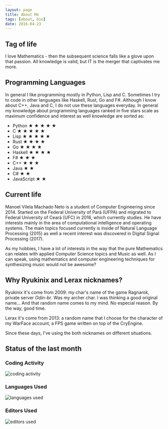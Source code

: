 ```yaml
---
layout: page
title: About Me
tags: [about, bio]
date: 2016-04-23
---
```


## Tag of life
I love Mathematics - then the subsequent science falls like a glove
upon that passion. All knowledge is valid, but IT is the merger that
captivates me more.

## Programming Languages

In general I like programming mostly in Python, Lisp and C. Sometimes
I try to code in other languages like Haskell, Rust, Go and F#.
Although I know about C++, Java and C, I do not use these languages
everyday. In general my knowledge about programming languages ranked
in five stars scale as maximum confidence and interest as well knowledge are
sorted as:

* Python     ★ ★ ★ ★ ★
* C          ★ ★ ★ ★ ★
* Lisp       ★ ★ ★ ★ ★
* Rust       ★ ★ ★ ★
* Go         ★ ★ ★ ★
* Haskell    ★ ★ ★ ★
* F#         ★ ★ ★
* C++        ★ ★ ★
* Java       ★ ★
* C#         ★ ★
* JavaScript ★ ★

## Current life

Manoel Vilela Machado Neto is a student of Computer Engineering
since 2014. Started on the Federal University of Pará (UFPA) and
migrated to Federal University of Ceará (UFC) in 2016, which currently
studies. He have interests mainly in the area of computational
intelligence and operating systems. The main topics focused currently
is inside of Natural Language Processing (2015) as well a recent interest was
discovered in Digital Signal Processing (2017).

As my hobbies, I have a lot of interests in the way that the
pure Mathematics can relates with applied Computer Science topics and
Music as well. As I can speak, using mathematics and computer engineering
techniques for synthesizing music would not be awesome?


## Why Ryukinix and Lerax nicknames?

Ryukinix it's come from 2009: my char's name of the game Ragnarok, private
server *Odin-br*. Was my archer char. I was thinking a good original
name... And that random name comes to my mind. No especial reason. By
the way, good time.

Lerax it's come from 2013: a random name that I choose for the
character of my WarFace account, a FPS game written on top of the
CryEngine.

Since these days, I've using the both nicknames on different situations.


## Status of the last month

### Coding Activity

![coding activity](https://wakatime.com/@ryukinix/f92531fc-bb7d-469a-9ab1-8c8d68001b77.svg)

### Languages Used

![languages used](https://wakatime.com/@ryukinix/4c77736c-8200-4cf3-aeb2-f3367eca7497.svg)

### Editors Used

![editors used](https://wakatime.com/share/@ryukinix/3dc27d9a-47d4-438f-8677-03534182540a.svg)
